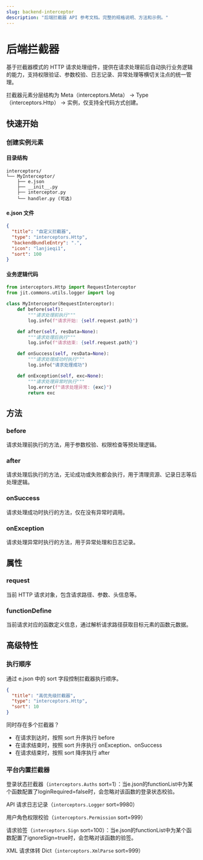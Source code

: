 ```yaml
---
slug: backend-interceptor
description: "后端拦截器 API 参考文档。完整的规格说明、方法和示例。"
---
```

# 后端拦截器
基于拦截器模式的 HTTP 请求处理组件，提供在请求处理前后自动执行业务逻辑的能力，支持权限验证、参数校验、日志记录、异常处理等横切关注点的统一管理。

拦截器元素分层结构为 Meta（interceptors.Meta） → Type（interceptors.Http） → 实例，仅支持全代码方式创建。

## 快速开始 
### 创建实例元素
#### 目录结构
```text title="推荐后端拦截器元素目录结构"
interceptors/
└── MyInterceptor/
    ├── e.json
    ├── __init__.py
    ├── interceptor.py
    └── handler.py (可选)
```

#### e.json 文件
```json title="后端拦截器 e.json 示例"
{
  "title": "自定义拦截器",
  "type": "interceptors.Http",
  "backendBundleEntry": ".",
  "icon": "lanjieqi1",
  "sort": 100
}
```

#### 业务逻辑代码
```python title="interceptor.py 实现"
from interceptors.Http import RequestInterceptor
from jit.commons.utils.logger import log

class MyInterceptor(RequestInterceptor):
    def before(self):
        """请求处理前执行"""
        log.info(f"请求开始: {self.request.path}")

    def after(self, resData=None):
        """请求处理后执行"""
        log.info(f"请求结束: {self.request.path}")

    def onSuccess(self, resData=None):
        """请求处理成功时执行"""
        log.info("请求处理成功")

    def onException(self, exc=None):
        """请求处理异常时执行"""
        log.error(f"请求处理异常: {exc}")
        return exc
```

## 方法 
### before
请求处理前执行的方法，用于参数校验、权限检查等预处理逻辑。

### after
请求处理后执行的方法，无论成功或失败都会执行，用于清理资源、记录日志等后处理逻辑。

### onSuccess
请求处理成功时执行的方法，仅在没有异常时调用。

### onException
请求处理异常时执行的方法，用于异常处理和日志记录。

## 属性
### request
当前 HTTP 请求对象，包含请求路径、参数、头信息等。

### functionDefine
当前请求对应的函数定义信息，通过解析请求路径获取目标元素的函数元数据。

## 高级特性
### 执行顺序
通过 e.json 中的 sort 字段控制拦截器执行顺序。

```json title="设置执行顺序"
{
  "title": "高优先级拦截器",
  "type": "interceptors.Http",
  "sort": 10
}
```

同时存在多个拦截器？
- 在请求到达时，按照 sort 升序执行 before
- 在请求结束时，按照 sort 升序执行 onException、onSuccess
- 在请求结束时，按照 sort 降序执行 after

### 平台内置拦截器
登录状态拦截器（`interceptors.Auths` sort=1）：当e.json的functionList中为某个函数配置了loginRequired=false时，会忽略对该函数的登录状态校验。

API 请求日志记录（`interceptors.Logger` sort=9980）

用户角色权限校验（`interceptors.Permission` sort=999）

请求验签（`interceptors.Sign` sort=100）：当e.json的functionList中为某个函数配置了ignoreSign=true时，会忽略对该函数的验签。

XML 请求体转 Dict（`interceptors.XmlParse` sort=999）

